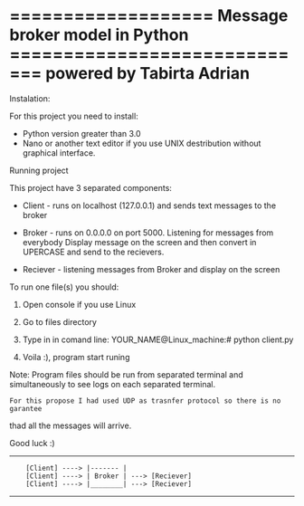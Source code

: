=================== Message broker model in Python =============================
			 powered by Tabirta Adrian 
================================================================================
Instalation: 

For this project you need to install:
 - Python version greater than 3.0 
 - Nano or another text editor if you use UNIX destribution without 
   graphical interface. 

Running project

This project have 3 separated components:

* Client - runs on localhost (127.0.0.1) and sends text messages to the broker  

* Broker - runs on 0.0.0.0 on port 5000. Listening for messages from everybody
	   Display message on the screen and then convert in UPERCASE and
	   send to the recievers.

* Reciever - listening messages from Broker and display on the screen

To run one file(s) you should: 

1. Open console if you use Linux

2. Go to files directory

3. Type in in comand line: YOUR_NAME@Linux_machine:# python client.py

4. Voila :), program start runing

Note: 
	Program files should be run from separated terminal and simultaneously
to see logs on each separated terminal.

	For this propose I had used UDP as trasnfer protocol so there is no garantee 
thad all the messages will arrive.

Good luck :)

________________________________________________________________________

        [Client] ----> |------- |
        [Client] ----> | Broker | ---> [Reciever]
        [Client] ----> |________| ---> [Reciever]
_________________________________________________________________________

 


